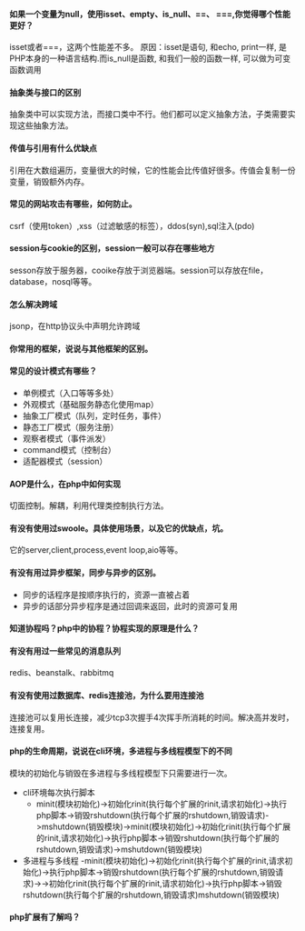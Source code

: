 #### 如果一个变量为null，使用isset、empty、is_null、==、 ===,你觉得哪个性能更好？
isset或者===，这两个性能差不多。
原因：isset是语句, 和echo, print一样, 是PHP本身的一种语言结构.而is_null是函数, 和我们一般的函数一样, 可以做为可变函数调用

#### 抽象类与接口的区别
抽象类中可以实现方法，而接口类中不行。他们都可以定义抽象方法，子类需要实现这些抽象方法。

#### 传值与引用有什么优缺点
引用在大数组遍历，变量很大的时候，它的性能会比传值好很多。传值会复制一份变量，销毁额外内存。

#### 常见的网站攻击有哪些，如何防止。
csrf（使用token）,xss（过滤敏感的标签），ddos(syn),sql注入(pdo)

#### session与cookie的区别，session一般可以存在哪些地方
sesson存放于服务器，cooike存放于浏览器端。session可以存放在file，database，nosql等等。

#### 怎么解决跨域
jsonp，在http协议头中声明允许跨域

#### 你常用的框架，说说与其他框架的区别。

#### 常见的设计模式有哪些？
- 单例模式（入口等等多处）
- 外观模式（基础服务静态化使用map）
- 抽象工厂模式（队列，定时任务，事件）
- 静态工厂模式（服务注册）
- 观察者模式（事件派发）
- command模式（控制台）
- 适配器模式（session）

#### AOP是什么，在php中如何实现
切面控制。解耦，利用代理类控制执行方法。

#### 有没有使用过swoole。具体使用场景，以及它的优缺点，坑。
它的server,client,process,event loop,aio等等。

#### 有没有用过异步框架，同步与异步的区别。
- 同步的话程序是按顺序执行的，资源一直被占着
- 异步的话部分异步程序是通过回调来返回，此时的资源可复用

#### 知道协程吗？php中的协程？协程实现的原理是什么？

#### 有没有用过一些常见的消息队列
redis、beanstalk、rabbitmq

#### 有没有使用过数据库、redis连接池，为什么要用连接池
连接池可以复用长连接，减少tcp3次握手4次挥手所消耗的时间。解决高并发时，连接复用。

#### php的生命周期，说说在cli环境，多进程与多线程模型下的不同
模块的初始化与销毁在多进程与多线程模型下只需要进行一次。
- cli环境每次执行脚本
    - minit(模块初始化)->初始化rinit(执行每个扩展的rinit,请求初始化)->执行php脚本->销毁rshutdown(执行每个扩展的rshutdown,销毁请求)->mshutdown(销毁模块)->minit(模块初始化)->初始化rinit(执行每个扩展的rinit,请求初始化)->执行php脚本->销毁rshutdown(执行每个扩展的rshutdown,销毁请求)->mshutdown(销毁模块)
- 多进程与多线程 
    -minit(模块初始化)->初始化rinit(执行每个扩展的rinit,请求初始化)->执行php脚本->销毁rshutdown(执行每个扩展的rshutdown,销毁请求)->->初始化rinit(执行每个扩展的rinit,请求初始化)->执行php脚本->销毁rshutdown(执行每个扩展的rshutdown,销毁请求)mshutdown(销毁模块)

#### php扩展有了解吗？
